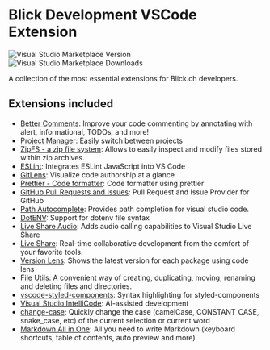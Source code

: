 # Blick Development VSCode Extension

![Visual Studio Marketplace Version](https://img.shields.io/visual-studio-marketplace/v/emzoumpo.vscode-blick?label=vscode%20marketplace&style=flat-square)
![Visual Studio Marketplace Downloads](https://img.shields.io/visual-studio-marketplace/d/emzoumpo.vscode-blick?label=downloads&style=flat-square)

A collection of the most essential extensions for Blick.ch developers.

## Extensions included

- [Better Comments](https://marketplace.visualstudio.com/items?itemName=aaron-bond.better-comments): Improve your code commenting by annotating with alert, informational, TODOs, and more!
- [Project Manager](https://marketplace.visualstudio.com/items?itemName=alefragnani.project-manager): Easily switch between projects
- [ZipFS - a zip file system](https://marketplace.visualstudio.com/items?itemName=arcanis.vscode-zipfs): Allows to easily inspect and modify files stored within zip archives.
- [ESLint](https://marketplace.visualstudio.com/items?itemName=dbaeumer.vscode-eslint): Integrates ESLint JavaScript into VS Code
- [GitLens](https://marketplace.visualstudio.com/items?itemName=eamodio.gitlens): Visualize code authorship at a glance
- [Prettier - Code formatter](https://marketplace.visualstudio.com/items?itemName=esbenp.prettier-vscode): Code formatter using prettier
- [GitHub Pull Requests and Issues](https://marketplace.visualstudio.com/items?itemName=GitHub.vscode-pull-request-github): Pull Request and Issue Provider for GitHub
- [Path Autocomplete](https://marketplace.visualstudio.com/items?itemName=ionutvmi.path-autocomplete): Provides path completion for visual studio code.
- [DotENV](https://marketplace.visualstudio.com/items?itemName=mikestead.dotenv): Support for dotenv file syntax
- [Live Share Audio](https://marketplace.visualstudio.com/items?itemName=MS-vsliveshare.vsliveshare-audio): Adds audio calling capabilities to Visual Studio Live Share
- [Live Share](https://marketplace.visualstudio.com/items?itemName=MS-vsliveshare.vsliveshare): Real-time collaborative development from the comfort of your favorite tools.
- [Version Lens](https://marketplace.visualstudio.com/items?itemName=pflannery.vscode-versionlens): Shows the latest version for each package using code lens
- [File Utils](https://marketplace.visualstudio.com/items?itemName=sleistner.vscode-fileutils): A convenient way of creating, duplicating, moving, renaming and deleting files and directories.
- [vscode-styled-components](https://marketplace.visualstudio.com/items?itemName=styled-components.vscode-styled-components): Syntax highlighting for styled-components
- [Visual Studio IntelliCode](https://marketplace.visualstudio.com/items?itemName=VisualStudioExptTeam.vscodeintellicode): AI-assisted development
- [change-case](https://marketplace.visualstudio.com/items?itemName=wmaurer.change-case): Quickly change the case (camelCase, CONSTANT_CASE, snake_case, etc) of the current selection or current word
- [Markdown All in One](https://marketplace.visualstudio.com/items?itemName=yzhang.markdown-all-in-one): All you need to write Markdown (keyboard shortcuts, table of contents, auto preview and more)